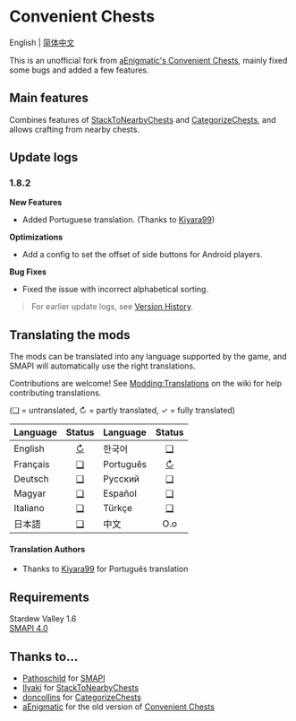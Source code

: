 # Convenient Chests

English | [简体中文](README_zh.md)

This is an unofficial fork from [aEnigmatic's Convenient Chests](https://github.com/aEnigmatic/ConvenientChests), mainly fixed some bugs and added a few features.

## Main features
Combines features of [StackToNearbyChests](https://www.nexusmods.com/stardewvalley/mods/1787) and [CategorizeChests](https://www.nexusmods.com/stardewvalley/mods/1300), and allows crafting from nearby chests.

## Update logs

### 1.8.2

**New Features**
- Added Portuguese translation. (Thanks to [Kiyara99](https://next.nexusmods.com/profile/Kiyara99))

**Optimizations**
- Add a config to set the offset of side buttons for Android players.

**Bug Fixes**
- Fixed the issue with incorrect alphabetical sorting.

> For earlier update logs, see [Version History](VersionHistories/VersionHistory.md).

## Translating the mods
The mods can be translated into any language supported by the game, and SMAPI will automatically
use the right translations.

Contributions are welcome! See [Modding:Translations](https://stardewvalleywiki.com/Modding:Translations)
on the wiki for help contributing translations.

(❑ = untranslated, ↻ = partly translated, ✓ = fully translated)

| Language   |         Status         | Language   |      Status       |
|:-----------|:----------------------:|:-----------|:-----------------:|
| English    | [↻](i18n/default.json) | 한국어        |     [❑](i18n)     |
| Français   |       [❑](i18n)        | Português  | [↻](i18n/pt.json) |
| Deutsch    |       [❑](i18n)        | Русский    |     [❑](i18n)     |
| Magyar     |       [❑](i18n)        | Español    |     [❑](i18n)     |
| Italiano   |       [❑](i18n)        | Türkçe     |     [❑](i18n)     |
| 日本語        |       [❑](i18n)        | 中文         |        O.o        |

#### Translation Authors
* Thanks to [Kiyara99](https://next.nexusmods.com/profile/Kiyara99) for Português translation

## Requirements
Stardew Valley 1.6  
[SMAPI 4.0](https://smapi.io)

## Thanks to...
* [Pathoschild](https://github.com/Pathoschild) for [SMAPI](https://github.com/Pathoschild/SMAPI)
* [Ilyaki](https://github.com/Ilyaki) for [StackToNearbyChests](https://github.com/Ilyaki/StackToNearbyChests)
* [doncollins](https://github.com/doncollins) for [CategorizeChests](https://github.com/doncollins/StardewValleyMods)
* [aEnigmatic](https://github.com/aEnigmatic) for the old version of [Convenient Chests](https://github.com/aEnigmatic/ConvenientChests)
